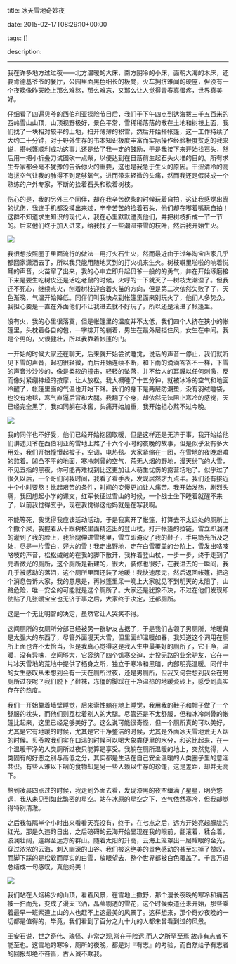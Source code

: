 title: 冰天雪地奇妙夜

date: 2015-02-17T08:29:10+00:00

tags: []

description: 

---
我在许多地方过过夜——北方温暖的大床，南方阴冷的小床，面朝大海的木床，还要肯德基爷爷的餐厅，公园里面黑色细长的板凳，火车拥挤难闻的硬座，但没有一个夜晚像昨天晚上那么难熬，那么难忘，又那么让人觉得青春真蛋疼，世界真美好。 

仔细看了四遍贝爷的西伯利亚探险节目后，我们于下午四点到达海拔三千五百米的西岭雪山山顶，山顶视野极好，景色平常，雪稀稀落落的散在土地和树枝上面，我们找了一块相对较平的土地，扫开薄薄的积雪，然后开始搭帐篷，这一工作持续了大约二十分钟，对于野外生存的书本知识极度丰富而实际操作经验极度贫乏的我来说，搭帐篷顺利成功这事儿还是给了我一定的鼓励，于是我接下来开始找石头，然后用一把小折叠刀试图砍一点柴，以便达到在日落前生起石头火堆的目的。所有求生专家都会毫不犹豫的告诉你火的重要，这也是我急于生火的原因。干涩清冷的高海拔空气让我的肺得不到足够氧气，进而带来轻微的头痛，然而我还是假装成一个熟练的户外专家，不断的捡着石头和砍着树枝。 

伤心的是，我的另外三个同伴，却在我辛苦砍柴的时候玩着自拍，这让我感觉出离的忧伤，我连手机都没摸出来过，辛辛苦苦的捡着石头，他们却在嘟着嘴玩自拍！这群不知道求生知识的现代人，我在心里默默谴责他们，并把树枝折成一节一节的。后来他们终于加入进来，给我找了一些潮湿带雪的枝叶，然后我开始生火。 

![](http://susefood.u.qiniudn.com/wilddk.jpg)

我很想按照圈子里面流行的做法—用打火石生火，然而最近由于过年淘宝店家几乎都回家潇洒去了，所以我只能用随地买到的打火机来生火。树枝噼里啪啦的响着悦耳的声音，火苗窜了出来，我的心中立即升起贝爷一般的的勇气，并在开始琢磨接下来是要生吃树皮还是活吃老鼠的时候，火呼的一下就灭了—树枝太潮湿了。但我还不死心，继续点火，刨着树枝迎合着火苗的方向，但是第二次依然失败了了，天色渐晚，气温开始降低。同伴们叫我快点到帐篷里面来别玩火了，他们人多势众，我担心要是一直在外面他们不让我进去就不好玩了，所以还是滚进了帐篷里。 

没有火，我的心里很落寞，但是帐篷里的温度并不太低，我们四个人挤在狭小的帐篷里，头枕着各自的包，一字排开的躺着，男生在最外层挡住风，女生在中间。我是个男的，又很健壮，所以我靠着帐篷的门。 

一开始的时候大家还在聊天，后来就开始尝试睡觉，说话的声音一停止，我们就听见下雪的声音，起初很轻微，而后开始连续不断，和下雨的滴滴答答不一样，下雪的声音沙沙沙的，像是柔软的撞击，轻轻的坠落，并不给人的耳膜以任何刺激，反而像对紧绷神经的按摩，让人放松。我大概睡了十五分钟，就被冰冷的空气和地面冷醒了，帐篷里面的气温也开始下降。我们的身下是两层防潮垫，没有羽绒睡袋，也没有地毯，寒气直逼后背和大腿。我翻了个身，却依然无法阻止寒冷的感觉，天已经完全黑了，我如同躺在冰窖，头痛开始加重，我开始担心熬不过今晚。 

![](http://susefood.u.qiniudn.com/xl2)

我的同伴也不好受，他们已经开始抱团取暖，但是这样还是无济于事，我开始给他们讲述贝爷在西伯利亚的雪地上熬了十六个小时的夜晚的故事，但是似乎没有多大用处，我们开始憧憬起被子，空调，电热毯。大家紧缩在一团，在雪地的夜晚艰难的熬着。凹凸不平的地面，寒冷刺骨的空气，荒无人烟的野地，漫天纷飞的大雪，不见五指的黑夜，你可能再难找到比这更加让人萌生忧伤的露营场地了。似乎过了很久以后，一个哥们问我时间，我看了看手表，发现居然才九点半。我们还有接近十个小时要熬！比起艰苦的条件，时间的变慢更加让人痛苦。我开始发热，剧烈头痛，我回想起小学的课文，红军长征过雪山的时候，一个战士坐下睡着就醒不来了，以前我觉得玄乎，现在我觉得这他妈就是在写我啊。 

不能等死，我觉得我应该活动活动，于是我离开了帐篷，打算去不太远处的厕所上个撒个尿，我握着从十跟树枝里面精选出的登山杖，打开帐篷的拉链，雪立即汹涌的灌到了我的脸上，我抬腿伸进雪地里，雪立即淹没了我的鞋子，手电筒光所及之处，尽是一片雪白，好大的雪！我走出野地，走在白雪覆盖的台阶上，雪发出咯吱咯吱的声音，松松绒绒的在我的脚下散开，我杵着登山杖，一步一步，终于走到了亮着微光的厕所，这个厕所是新建的，很大，装修也很好，在我进去的一瞬间，我几乎被感动的落泪，这个厕所里面还装了地暖！我快速尿完，然后返回帐篷，把这个消息告诉大家，我的意思是，再帐篷里呆一晚上大家就见不到明天的太阳了，山路危险，唯一安全的可能就是这个厕所了。大家还是犹豫不决，不过在他们发现即使贴了几张暖宝宝也无济于事之后，大家终于决定，迁都厕所。 

这是一个无比明智的决定，虽然它让人哭笑不得。 

这间厕所的女厕所分部已经被另一群驴友占据了，于是我们占领了男厕所，地暖真是太强大的东西了，尽管外面漫天大雪，但里面却温暖如春，我知道这个词用在厕所上面也许不太恰当，但是我真心觉得这是我人生中最美好的厕所了，它干净，温暖，没有异味，空间够大，它容纳了四个饥寒交迫，走投无路的业余驴友，它在一片冰天雪地的荒地中提供了栖身之所，独立于寒冷和黑暗，内部明亮温暖。同伴中的女生感叹从未想到会有一天在厕所过夜，还是男厕所，但我又何尝想到我会在男厕所过夜呢？我们脱下了鞋袜，冻僵的脚踩在干净温热的地暖瓷砖上，感受到真实存在的热度。 

我们一开始靠着墙壁睡觉，后来索性躺在地上睡觉，我用我的鞋子和帽子做了一个舒服的枕头，而他们则互枕着别人的大腿。尽管还是不太舒服，但和冰冷刺骨的帐篷比起来，这里已经足够美好了。这么说可能很奇怪，但一个厕所真的可以美好，尤其是它有地暖的时候，尤其是它干净整洁的时候，尤其是外面冰天雪地荒无人烟的时候。贝爷教我们实在口渴的时候可以喝大象粪便里的水分，和这比起来，在一个温暖干净的人类厕所过夜只能算是享受。我躺在厕所温暖的地上，突然觉得，人类固有的好恶之别与高低之分，其实都是生活在自己安全温暖的人类圈子里的意淫共识。有些人难以下咽的食物却是另一些人赖以生存的珍馐，这是差距，却并无高下。 

熬到凌晨四点过的时候，我走到外面去看，发现漆黑的夜空缀满了星星，明亮悠远，我从未见到如此繁密的星空。站在冰原的星空之下，空气依然寒冷，但我却觉得特别清澈。 

之后我每隔半个小时出来看看天亮没有，终于，在七点之后，远方开始亮起朦胧的红光，那是久违的日出，之后磅礴的云海开始显现在我的眼前，翻滚着，糅合着，波澜壮阔，连绵至远方的群山。随着太阳的升高，云海上笼罩出一层耀眼的金光，穿过浓浓的云海，刺入幽深的山谷。我们被这绝美的景色感动的甚至忘掉了赞叹，而脚下踩的是松软而厚实的白雪，放眼望去，整个世界都被白色覆盖了。千言万语总结成一句感叹，真他妈美！ 

![](http://susefood.u.qiniudn.com/xl1)

我们站在人烟稀少的山顶，看着风景，在雪地上撒野，那个漫长夜晚的寒冷和痛苦被一扫而光，变成了漫天飞洒，晶莹剔透的雪花，这个时候索道还未开始，那些乘着最早一班索道上山的人也赶不上这最美的风景了。这样想来，那个奇妙夜晚的一切都是值得的，毕竟，我们看到了百分之九十九的人都未曾看到过的风景。 

王安石说，世之奇伟、瑰怪、非常之观,常在于险远,而人之所罕至焉,故非有志者不能至也。这雪地的寒冷，厕所的夜晚，都是对『有志』的考验，而自然给予有志者的回报却绝不吝啬，古人诚不欺我。 
